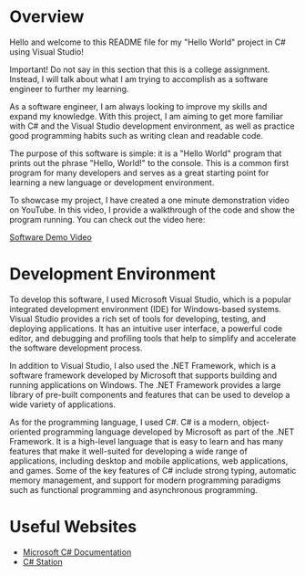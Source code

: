 # Overview

Hello and welcome to this README file for my "Hello World" project in C# using Visual Studio!

Important! Do not say in this section that this is a college assignment. Instead, I will talk about what I am trying to accomplish as a software engineer to further my learning.

As a software engineer, I am always looking to improve my skills and expand my knowledge. With this project, I am aiming to get more familiar with C# and the Visual Studio development environment, as well as practice good programming habits such as writing clean and readable code.

The purpose of this software is simple: it is a "Hello World" program that prints out the phrase "Hello, World!" to the console. This is a common first program for many developers and serves as a great starting point for learning a new language or development environment.

To showcase my project, I have created a one minute demonstration video on YouTube. In this video, I provide a walkthrough of the code and show the program running. You can check out the video here:

[Software Demo Video](http://youtube.link.goes.here)

# Development Environment

To develop this software, I used Microsoft Visual Studio, which is a popular integrated development environment (IDE) for Windows-based systems. Visual Studio provides a rich set of tools for developing, testing, and deploying applications. It has an intuitive user interface, a powerful code editor, and debugging and profiling tools that help to simplify and accelerate the software development process.

In addition to Visual Studio, I also used the .NET Framework, which is a software framework developed by Microsoft that supports building and running applications on Windows. The .NET Framework provides a large library of pre-built components and features that can be used to develop a wide variety of applications.

As for the programming language, I used C#. C# is a modern, object-oriented programming language developed by Microsoft as part of the .NET Framework. It is a high-level language that is easy to learn and has many features that make it well-suited for developing a wide range of applications, including desktop and mobile applications, web applications, and games. Some of the key features of C# include strong typing, automatic memory management, and support for modern programming paradigms such as functional programming and asynchronous programming.

# Useful Websites

* [Microsoft C# Documentation](https://docs.microsoft.com/en-us/dotnet/csharp/)
* [C# Station](https://csharp-station.com/)